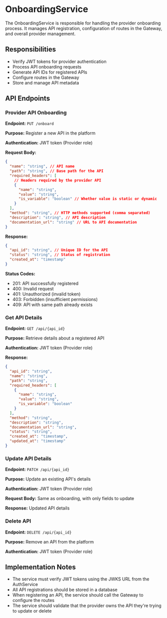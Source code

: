 # OnboardingService

The OnboardingService is responsible for handling the provider onboarding process. It manages API registration, configuration of routes in the Gateway, and overall provider management.

## Responsibilities

- Verify JWT tokens for provider authentication
- Process API onboarding requests
- Generate API IDs for registered APIs
- Configure routes in the Gateway
- Store and manage API metadata

## API Endpoints

### Provider API Onboarding

**Endpoint:** `PUT /onboard`

**Purpose:** Register a new API in the platform

**Authentication:** JWT token (Provider role)

**Request Body:**

```json
{
  "name": "string", // API name
  "path": "string", // Base path for the API
  "required_headers": [
    // Headers required by the provider API
    {
      "name": "string",
      "value": "string",
      "is_variable": "boolean" // Whether value is static or dynamic
    }
  ],
  "method": "string", // HTTP methods supported (comma separated)
  "description": "string", // API description
  "documentation_url": "string" // URL to API documentation
}
```

**Response:**

```json
{
  "api_id": "string", // Unique ID for the API
  "status": "string", // Status of registration
  "created_at": "timestamp"
}
```

**Status Codes:**

- 201: API successfully registered
- 400: Invalid request
- 401: Unauthorized (invalid token)
- 403: Forbidden (insufficient permissions)
- 409: API with same path already exists

### Get API Details

**Endpoint:** `GET /api/{api_id}`

**Purpose:** Retrieve details about a registered API

**Authentication:** JWT token (Provider role)

**Response:**

```json
{
  "api_id": "string",
  "name": "string",
  "path": "string",
  "required_headers": [
    {
      "name": "string",
      "value": "string",
      "is_variable": "boolean"
    }
  ],
  "method": "string",
  "description": "string",
  "documentation_url": "string",
  "status": "string",
  "created_at": "timestamp",
  "updated_at": "timestamp"
}
```

### Update API Details

**Endpoint:** `PATCH /api/{api_id}`

**Purpose:** Update an existing API's details

**Authentication:** JWT token (Provider role)

**Request Body:** Same as onboarding, with only fields to update

**Response:** Updated API details

### Delete API

**Endpoint:** `DELETE /api/{api_id}`

**Purpose:** Remove an API from the platform

**Authentication:** JWT token (Provider role)

## Implementation Notes

- The service must verify JWT tokens using the JWKS URL from the AuthService
- All API registrations should be stored in a database
- When registering an API, the service should call the Gateway to configure the routes
- The service should validate that the provider owns the API they're trying to update or delete
